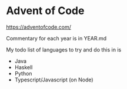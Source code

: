 # Advent of Code

https://adventofcode.com/

Commentary for each year is in YEAR.md

My todo list of languages to try and do this in is

* Java
* Haskell
* Python
* Typescript/Javascript (on Node)
